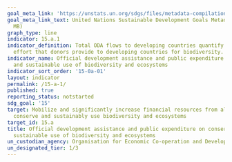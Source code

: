 ```yaml
---
goal_meta_link: 'https://unstats.un.org/sdgs/files/metadata-compilation/Metadata-Goal-15.pdf '
goal_meta_link_text: United Nations Sustainable Development Goals Metadata (PDF 4.0
  MB)
graph_type: line
indicator: 15.a.1
indicator_definition: Total ODA flows to developing countries quantify the public
  effort that donors provide to developing countries for biodiversity.
indicator_name: Official development assistance and public expenditure on conservation
  and sustainable use of biodiversity and ecosystems
indicator_sort_order: '15-0a-01'
layout: indicator
permalink: /15-a-1/
published: true
reporting_status: notstarted
sdg_goal: '15'
target: Mobilize and significantly increase financial resources from all sources to
  conserve and sustainably use biodiversity and ecosystems
target_id: 15.a
title: Official development assistance and public expenditure on conservation and
  sustainable use of biodiversity and ecosystems
un_custodian_agency: Organisation for Economic Co-operation and Development (OECD)
un_designated_tier: 1/3
---
```

